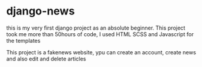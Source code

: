 # django-news

this is my very first django project as an absolute beginner.
This project took me more than 50hours of code, I used HTML SCSS and Javascript for the templates

This project is a fakenews website, ypu can create an account, create news and also edit and delete articles
